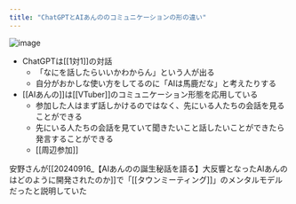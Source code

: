 ```yaml
---
title: "ChatGPTとAIあんののコミュニケーションの形の違い"
---
```


![image](https://gyazo.com/4e453420bbbc08b3a9671fa498ef022d/thumb/1000)
- ChatGPTは[[1対1]]の対話
    - 「なにを話したらいいかわからん」という人が出る
    - 自分がおかしな使い方をしてるのに「AIは馬鹿だな」と考えたりする
- [[AIあんの]]は[[VTuber]]のコミュニケーション形態を応用している
    - 参加した人はまず話しかけるのではなく、先にいる人たちの会話を見ることができる
    - 先にいる人たちの会話を見ていて聞きたいこと話したいことができたら発言することができる
    - [[周辺参加]]

安野さんが[[20240916_【AIあんのの誕生秘話を語る】大反響となったAIあんのはどのように開発されたのか]]で「[[タウンミーティング]]」のメンタルモデルだったと説明していた

